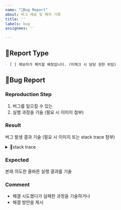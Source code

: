 ```yaml
---
name: "🐞Bug Report"
about: 버그 제보 및 패치 기록
title: ''
labels: bug
assignees: ''

---
```


## 📌Report Type

``` markdown
- [ ] 제보자가 패치할 예정입니다. (미체크 시 담당 권한 위임)
```

## 🐞Bug Report

### Reproduction Step
1. 버그를 일으킬 수 있는
2. 실행 과정을 기술 (필요 시 이미지 첨부)

### Result
버그 발생 결과 기술 (필요 시 이미지 또는 stack trace 첨부)

<details>
<summary>📃stack trace</summary>

```

```
</details>

### Expected
본래 의도한 올바른 실행 결과를 기술

### Comment
- 해결 시도했다가 실패한 과정을 기술하거나
- 해결 방안을 제시
